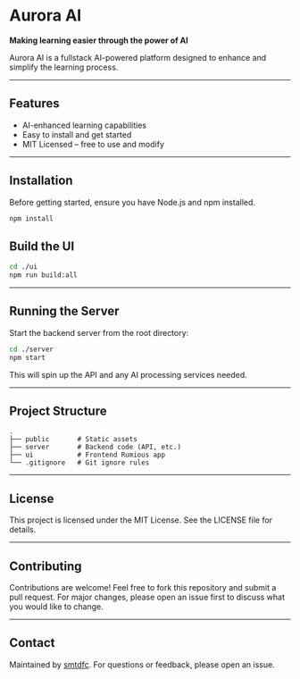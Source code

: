 # Aurora AI

**Making learning easier through the power of AI**

Aurora AI is a fullstack AI-powered platform designed to enhance and simplify the learning process. 

---

## Features
- AI-enhanced learning capabilities
- Easy to install and get started
- MIT Licensed – free to use and modify

---

## Installation

Before getting started, ensure you have Node.js and npm installed.

```bash
npm install
```

## Build the UI

```bash
cd ./ui
npm run build:all
```


---

## Running the Server

Start the backend server from the root directory:
```bash
cd ./server
npm start
```

This will spin up the API and any AI processing services needed.

---


## Project Structure
```
.
├── public       # Static assets
├── server       # Backend code (API, etc.)
├── ui           # Frontend Rumious app
└── .gitignore   # Git ignore rules
```

---

## License
This project is licensed under the MIT License. See the LICENSE file for details.

----

## Contributing
Contributions are welcome! Feel free to fork this repository and submit a pull request. For major changes, please open an issue first to discuss what you would like to change.

---

## Contact
Maintained by [smtdfc](https://github.com/smtdfc). For questions or feedback, please open an issue.
